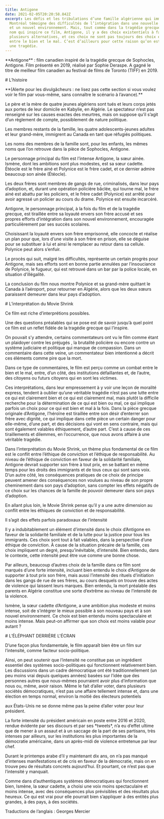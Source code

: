```yaml
---
title: Antigone
date: 2021-02-05T20:20:58.842Z
excerpt: Les défis et les tribulations d’une famille algérienne qui immigre à
  Montréal témoigne des difficultés de l’intégration dans une nouvelle société
  et un nouvel environnement. Mais, tout comme dans la tragédie grecque du même
  nom qui inspire ce film, Antigone, il y a des choix existentiels à faire entre
  plusieurs alternatives, et ces choix ne sont pas toujours des choix évidents
  entre le bien et le mal. C’est d’ailleurs pour cette raison qu’on est devant
  une tragédie.
---
```

\*\*Antigone\*\* : film canadien inspiré de la tragédie grecque de Sophocles, Antigone. Film présenté en 2019, réalisé par Sophie Deraspe. A gagné le titre de meilleur film canadien au festival de films de Toronto (TIFF) en 2019.

\# L’histoire

\*\*(Alerte pour les divulgâcheurs : ne lisez pas cette section si vous voulez voir le film par vous-même, sans connaître le scénario à l’avance).\*\*

Le père et la mère de quatre jeunes algériens sont tués et leurs corps jetés aux portes de leur domicile en Kabylie, en Algérie. Le spectateur n’est pas renseigné sur les causes exactes des meurtres, mais on suppose qu’il s’agit d’un règlement de compte, possiblement de nature politique.

Les membres restants de la famille, les quatre adolescents-jeunes adultes et leur grand-mère, immigrent au Canada en tant que réfugiés politiques.

Les noms des membres de la famille sont, pour les enfants, les mêmes noms que l’on retrouve dans la pièce de Sophocles, Antigone.

Le personnage principal du film est l’intense Antigone, la sœur ainée. Ismène, dont les ambitions sont plus modestes, est sa sœur cadette. Étéocle est le frère ainé et Polynice est le frère cadet, et ce dernier admire beaucoup son ainée (Étéocle).

Les deux frères sont membres de gangs de rue, criminalisés, dans leur pays d’adoption, et, durant une opération policière bâclée, qui tourne mal, le frère ainé est abattu par les policiers, et le frère cadet (Polynice) est arrêté pour avoir agressé un policier au cours du drame. Polynice est ensuite incarcéré.

Antigone, le personnage principal, à la fois du film et de la tragédie grecque, est tiraillée entre sa loyauté envers son frère accusé et ses propres efforts d’intégration dans son nouvel environnement, encouragée particulièrement par ses succès scolaires.

Choisissant la loyauté envers son frère emprisonné, elle concocte et réalise un plan pour que, lors d’une visite à son frère en prison, elle se déguise pour se substituer à lui et ainsi le remplacer au retour dans sa cellule. Polynice peut alors s’enfuir.

Le procès qui suit, malgré les difficultés, représente un certain progrès pour Antigone, mais ses efforts sont en bonne partie annulées par l’insouciance de Polynice, le fugueur, qui est retrouvé dans un bar par la police locale, en situation d’illégalité.

La conclusion du film nous montre Polynice et sa grand-mère quittant le Canada à l’aéroport, pour retourner en Algérie, alors que les deux sœurs paraissent demeurer dans leur pays d’adoption.

\# L’interprétation du Movie Shrink

Ce film est riche d’interprétions possibles.

Une des questions préalables qui se pose est de savoir jusqu’à quel point ce film est un reflet fidèle de la tragédie grecque qui l’inspire.

On pouvait s’y attendre, certains commentateurs ont vu le film comme étant un plaidoyer contre les préjugés , la brutalité policière ou encore contre un système judiciaire et politique qui manque de compassion. Dans un commentaire dans cette veine, un commentateur bien intentionné a décrit ces éléments comme pire que la mort.

Dans ce type de commentaires, le film est perçu comme un combat entre le bien et le mal, entre, d’un côté, des institutions défaillantes et, de l’autre, des citoyens ou futurs citoyens qui en sont les victimes.

Ces interprétations, dans leur empressement à y voir une leçon de moralité express, tendent à oublier qu’une véritable tragédie n’est pas une lutte entre ce qui est clairement bien et ce qui est clairement mal, mais plutôt la difficile recherche pour la détermination de ce qui est bien ou mal, ce qui implique parfois un choix pour ce qui est bien et mal à la fois. Dans la pièce grecque originale d’Antigone, l’héroïne est tiraillée entre son désir d’enterrer son frère avec dignité, ce qui implique dans cette pièce un certain danger pour elle-même, d’une part, et des décisions qui vont en sens contraire, mais qui sont également valables éthiquement, d’autre part. C’est à cause de ces tiraillements et dilemmes, en l’occurrence, que nous avons affaire à une véritable tragédie.

Dans l’interprétation du Movie Shrink, un thème plus fondamental de ce film est le conflit entre l’éthique de conviction et l’éthique de responsabilité. Au niveau de l’éthique de conviction en faveur de la solidarité familiale, Antigone devrait supporter son frère à tout prix, en se battant en même temps pour les droits des immigrants et de tous ceux qui sont sans voix. D’un autre côté, les conséquences pratiques de ce choix de principe peuvent amener des conséquences non voulues au niveau de son propre cheminement dans son pays d’adoption, sans compter les effets négatifs de ce choix sur les chances de la famille de pouvoir demeurer dans son pays d’adoption.

En allant plus loin, le Movie Shrink pense qu’il y a une autre dimension au conflit entre les éthiques de conviction et de responsabilité.

Il s’agit des effets parfois paradoxaux de l’intensité

Il y a indubitablement un élément d’intensité dans le choix d’Antigone en faveur de la solidarité familiale et de la lutte pour la justice pour tous les immigrants. Ces choix sont tout à fait valables, dans la perspective d’une éthique de conviction. À cause de la situation précaire de la famille, ces choix impliquent un degré, presqu’inévitable, d’intensité. Bien entendu, dans le contexte, cette intensité peut être vue comme une bonne chose.

Par ailleurs, beaucoup d’autres choix de la famille dans ce film sont marqués d’une forte intensité, incluant bien entendu le choix d’Antigone de supporter à tout prix son frère, mais aussi l’intensité des rituels d’initiation dans les gangs de rue de ses frères, au cours desquels on trouve des actes de violence qui laissent leurs marques. Bien entendu, la mort préalable des parents en Algérie constitue une sorte d’extrême au niveau de l’intensité de la violence.

Ismène, la sœur cadette d’Antigone, a une ambition plus modeste et moins intense, soit de s’intégrer le mieux possible à son nouveau pays et à son nouvel environnement. Ce choix est bien entendu moins spectaculaire et moins intense. Mais peut-on affirmer que son choix est moins valable pour autant ?

\# L’ÉLÉPHANT DERRIÈRE L'ÉCRAN

D’une façon plus fondamentale, le film apparaît bien être un film sur l’intensité, comme facteur socio-politique.

Ainsi, on peut soutenir que l’intensité ne constitue pas un ingrédient essentiel des systèmes socio-politiques qui fonctionnent relativement bien. Les discussions dans un cadre démocratique ont été traditionnellement (un peu moins vrai depuis quelques années) basées sur l’idée que des personnes autres que nous-mêmes pourraient avoir plus d’information que nous ou, même, avoir raison. Même le fait d’aller voter, dans plusieurs sociétés démocratiques, n’est pas une affaire tellement intense et, dans une élection en temps normal, environ la moitié des électeurs potentiels

aux États-Unis ne se donne même pas la peine d’aller voter pour leur président.

La forte intensité du président américain en poste entre 2016 et 2020, rendue évidente par ses discours et par ses \*tweets\*, n’a eu d’effet ultime que de mener à un assaut et à un saccage de la part de ses partisans, très intenses par ailleurs, sur les institutions les plus importantes de la démocratie américaine, dans un après-midi de violence entretenue par leur chef.

Durant le printemps arabe d’il y maintenant dix ans, on n’a pas manqué d’intenses manifestations et de cris en faveur de la démocratie, mais on en trouve peu de résultats concrets aujourd’hui. Et pourtant, ce n’est pas que l’intensité y manquait.

Comme dans d’authentiques systèmes démocratiques qui fonctionnent bien, Ismène, la sœur cadette, a choisi une voix moins spectaculaire et moins intense, avec des conséquences plus prévisibles et des résultats plus heureux. Ce qui est vrai pour elle pourrait bien s’appliquer à des entités plus grandes, à des pays, à des sociétés.

Traductions de l’anglais : Georges Mercier